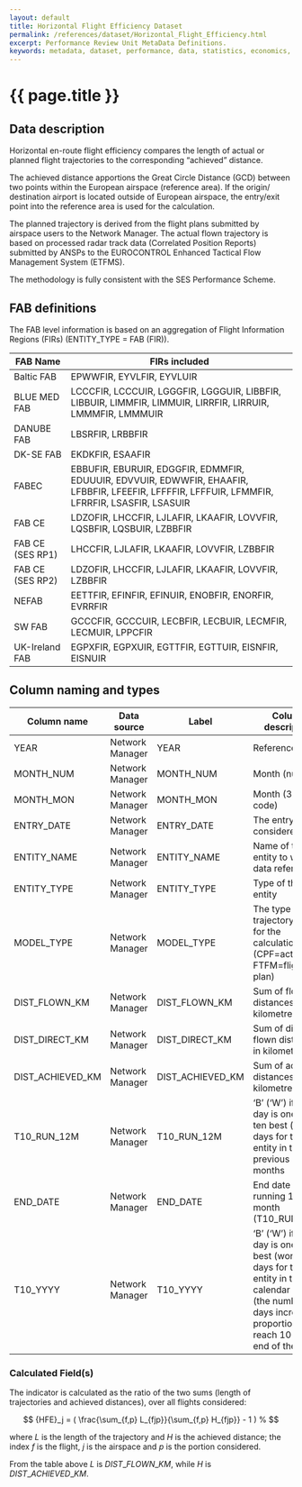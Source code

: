 ```yaml
---
layout: default
title: Horizontal Flight Efficiency Dataset
permalink: /references/dataset/Horizontal_Flight_Efficiency.html
excerpt: Performance Review Unit MetaData Definitions.
keywords: metadata, dataset, performance, data, statistics, economics, air transport, flights, europe, cost efficiency
---
```

# {{ page.title }}

## Data description
Horizontal en-route flight efficiency compares the length of actual or planned flight trajectories
to the corresponding “achieved” distance.

The achieved distance apportions the Great Circle Distance (GCD) between two points within
the European airspace (reference area).
If the origin/ destination airport is located outside of European airspace, the entry/exit point
into the reference area is used for the calculation.

The planned trajectory is derived from the flight plans submitted by airspace users to the Network Manager.
The actual flown trajectory is based on processed radar track data (Correlated Position Reports)
submitted by ANSPs to the EUROCONTROL Enhanced Tactical Flow Management System (ETFMS).

The methodology is fully consistent with the SES Performance Scheme.

## FAB definitions

The FAB level information is based on an aggregation of Flight Information Regions (FIRs) (ENTITY_TYPE = FAB (FIR)).

| FAB Name         | FIRs included                                                                                                                                  |
|------------------|------------------------------------------------------------------------------------------------------------------------------------------------|
| Baltic FAB       | EPWWFIR, EYVLFIR, EYVLUIR                                                                                                                      |
| BLUE MED FAB     | LCCCFIR, LCCCUIR, LGGGFIR, LGGGUIR, LIBBFIR, LIBBUIR, LIMMFIR, LIMMUIR, LIRRFIR, LIRRUIR, LMMMFIR, LMMMUIR                                     |
| DANUBE FAB       | LBSRFIR, LRBBFIR                                                                                                                               |
| DK-SE FAB        | EKDKFIR, ESAAFIR                                                                                                                               |
| FABEC            | EBBUFIR, EBURUIR, EDGGFIR, EDMMFIR, EDUUUIR, EDVVUIR, EDWWFIR, EHAAFIR, LFBBFIR, LFEEFIR, LFFFFIR, LFFFUIR, LFMMFIR, LFRRFIR, LSASFIR, LSASUIR |
| FAB CE           | LDZOFIR, LHCCFIR, LJLAFIR, LKAAFIR, LOVVFIR, LQSBFIR, LQSBUIR, LZBBFIR                                                                         |
| FAB CE (SES RP1) | LHCCFIR, LJLAFIR, LKAAFIR, LOVVFIR, LZBBFIR                                                                                                    |
| FAB CE (SES RP2) | LDZOFIR, LHCCFIR, LJLAFIR, LKAAFIR, LOVVFIR, LZBBFIR                                                                                           |
| NEFAB            | EETTFIR, EFINFIR, EFINUIR, ENOBFIR, ENORFIR, EVRRFIR                                                                                           |
| SW FAB           | GCCCFIR, GCCCUIR, LECBFIR, LECBUIR, LECMFIR, LECMUIR, LPPCFIR                                                                                  |
| UK-Ireland FAB   | EGPXFIR, EGPXUIR, EGTTFIR, EGTTUIR, EISNFIR, EISNUIR                                                                                           |


## Column naming and types

| Column name      | Data source     | Label            | Column description                                                                                | Example   |
|------------------|-----------------|------------------|---------------------------------------------------------------------------------------------------|-----------|
| YEAR             | Network Manager | YEAR             | Reference year                                                                                    | 2014      |
| MONTH_NUM        | Network Manager | MONTH_NUM        | Month (numeric)                                                                                   | 9         |
| MONTH_MON        | Network Manager | MONTH_MON        | Month (3-letter code)                                                                             | SEP       |
| ENTRY_DATE       | Network Manager | ENTRY_DATE       | The entry date considered                                                                         | 06-Sep-14 |
| ENTITY_NAME      | Network Manager | ENTITY_NAME      | Name of the entity to with the data refers                                                        | FABEC     |
| ENTITY_TYPE      | Network Manager | ENTITY_TYPE      | Type of the entity                                                                                | FAB (FIR) |
| MODEL_TYPE       | Network Manager | MODEL_TYPE       | The type of trajectory used for the calculation (CPF=actual, FTFM=flight plan)                    | FTFM      |
| DIST_FLOWN_KM    | Network Manager | DIST_FLOWN_KM    | Sum of flown distances in kilometre                                                               | 8699586   |
| DIST_DIRECT_KM   | Network Manager | DIST_DIRECT_KM   | Sum of direct flown distances in kilometre                                                        | 8405033   |
| DIST_ACHIEVED_KM | Network Manager | DIST_ACHIEVED_KM | Sum of achieved distances in kilometre                                                            | 8255220   |
| T10_RUN_12M      | Network Manager | T10_RUN_12M      | ‘B’ (‘W’) if the day is one of the ten best (worst) days for the entity in the previous 12 months | B         |
| END_DATE         | Network Manager | END_DATE         | End date of the running 12 month  (T10_RUN_12M)                                                   | 42216     |
| T10_YYYY         | Network Manager | T10_YYYY         | ‘B’ (‘W’) if the day is one of the best (worst) days for the entity in the calendar year (the number of days increases proportionally to reach 10 at the end of the year) | B         |


### Calculated Field(s)
The indicator is calculated as the ratio of the two sums (length of trajectories and achieved distances),
over all flights considered:

$$
{HFE}_j = ( \frac{\sum_{f,p} L_{fjp}}{\sum_{f,p} H_{fjp}} - 1 ) %
$$

where $L$ is the length of the trajectory and $H$ is the achieved distance;
the index $f$ is the flight, $j$ is the airspace and $p$ is the portion considered.

From the table above $L$ is $DIST\_FLOWN\_KM$, while $H$ is $DIST\_ACHIEVED\_KM$.